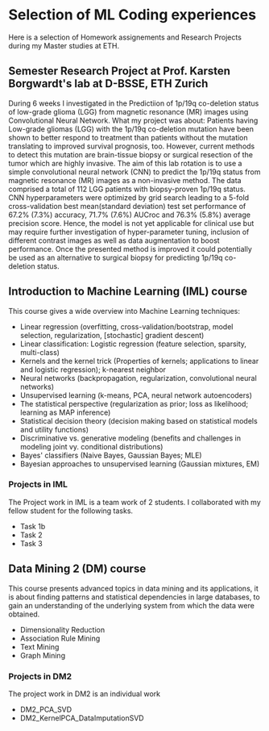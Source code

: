 # Selection of ML Coding experiences 
Here is a selection of Homework assignements and Research Projects during my Master studies at ETH.

## Semester Research Project at Prof. Karsten Borgwardt's lab at D-BSSE, ETH Zurich
During 6 weeks I investigated in the Predictiion of 1p/19q co-deletion status of low-grade glioma (LGG) from magnetic resonance (MR) images using Convolutional Neural Network.
What my project was about:
Patients having Low-grade gliomas (LGG) with the 1p/19q co-deletion mutation have been shown to better respond to treatment than patients without the mutation translating to improved survival prognosis, too. However, current methods to detect this mutation are brain-tissue biopsy or surgical resection of the tumor which are highly invasive.
The aim of this lab rotation is to use a simple convolutional neural network (CNN) to predict the 1p/19q status from magnetic resonance (MR) images as a non-invasive method. The data comprised a total of 112 LGG patients with biopsy-proven 1p/19q status. CNN hyperparameters were optimized by grid search leading to a 5-fold cross-validation best mean(standard deviation) test set performance of 67.2% (7.3%) accuracy, 71.7% (7.6%) AUCroc and 76.3% (5.8%) average precision score. Hence, the model is not yet applicable for clinical use but may require further investigation of hyper-parameter tuning, inclusion of different contrast images as well as data augmentation to boost performance. Once the presented method is improved it could potentially be used as an alternative to surgical biopsy for predicting 1p/19q co-deletion status.

## Introduction to Machine Learning (IML) course 
This course gives a wide overview into Machine Learning techniques:
- Linear regression (overfitting, cross-validation/bootstrap, model selection, regularization, [stochastic] gradient descent)
- Linear classification: Logistic regression (feature selection, sparsity, multi-class)
- Kernels and the kernel trick (Properties of kernels; applications to linear and logistic regression); k-nearest neighbor
- Neural networks (backpropagation, regularization, convolutional neural networks)
- Unsupervised learning (k-means, PCA, neural network autoencoders)
- The statistical perspective (regularization as prior; loss as likelihood; learning as MAP inference)
- Statistical decision theory (decision making based on statistical models and utility functions)
- Discriminative vs. generative modeling (benefits and challenges in modeling joint vy. conditional distributions)
- Bayes' classifiers (Naive Bayes, Gaussian Bayes; MLE)
- Bayesian approaches to unsupervised learning (Gaussian mixtures, EM)

### Projects in IML
The Project work in IML is a team work of 2 students. I collaborated with my fellow student for the following tasks.
- Task 1b
- Task 2
- Task 3

## Data Mining 2 (DM) course
This course presents advanced topics in data mining and its applications, it is about finding patterns and statistical dependencies in large databases, to gain an understanding of the underlying system from which the data were obtained.

- Dimensionality Reduction
- Association Rule Mining
- Text Mining
- Graph Mining

### Projects in DM2
The project work in DM2 is an individual work
- DM2_PCA_SVD
- DM2_KernelPCA_DataImputationSVD
